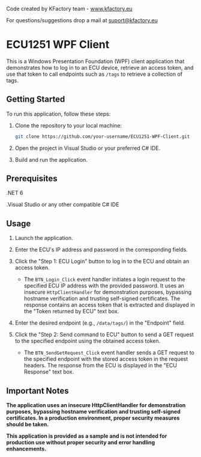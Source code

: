 Code created by KFactory team - www.kfactory.eu

For questions/suggestions drop a mail at suport@kfactory.eu


# ECU1251 WPF Client

This is a Windows Presentation Foundation (WPF) client application that demonstrates how to log in to an ECU device, retrieve an access token, and use that token to call endpoints such as `/tags` to retrieve a collection of tags.

## Getting Started

To run this application, follow these steps:

1. Clone the repository to your local machine:

   ```bash
   git clone https://github.com/your-username/ECU1251-WPF-Client.git

2. Open the project in Visual Studio or your preferred C# IDE.
3. Build and run the application.

## Prerequisites

.NET 6

.Visual Studio or any other compatible C# IDE

## Usage

1. Launch the application.

2. Enter the ECU's IP address and password in the corresponding fields.

3. Click the "Step 1: ECU Login" button to log in to the ECU and obtain an access token.

   - The `BTN_Login_Click` event handler initiates a login request to the specified ECU IP address with the provided password. It uses an insecure `HttpClientHandler` for demonstration purposes, bypassing hostname verification and trusting self-signed certificates. The response contains an access token that is extracted and displayed in the "Token returned by ECU" text box.

4. Enter the desired endpoint (e.g., `/data/tags/`) in the "Endpoint" field.

5. Click the "Step 2: Send command to ECU" button to send a GET request to the specified endpoint using the obtained access token.

   - The `BTN_SendGetRequest_Click` event handler sends a GET request to the specified endpoint with the stored access token in the request headers. The response from the ECU is displayed in the "ECU Response" text box.
  
## Important Notes

**The application uses an insecure HttpClientHandler for demonstration purposes, bypassing hostname verification and trusting self-signed certificates. In a production environment, proper security measures should be taken.**

**This application is provided as a sample and is not intended for production use without proper security and error handling enhancements.**
